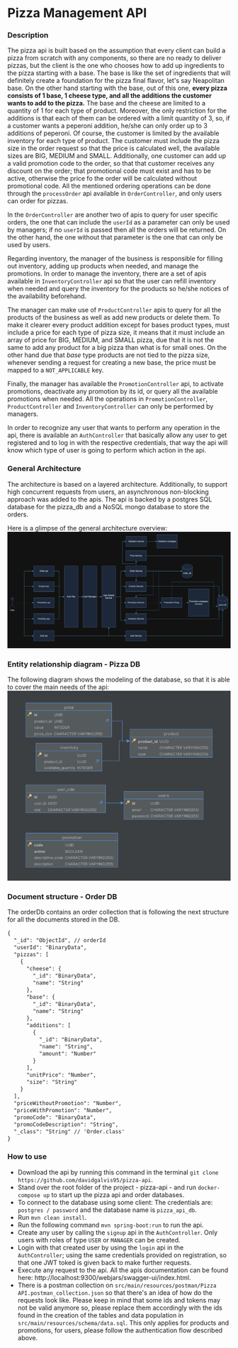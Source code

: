 # Pizza Management API

### Description

The pizza api is built based on the assumption that every client can build a pizza from scratch with any components, so there are no ready to deliver pizzas, but the client is the one who chooses how to add up ingredients to the pizza starting with a base.
The base is like the set of ingredients that will definitely create a foundation for the pizza final flavor, let's say Neapolitan base. On the other hand starting with the base, out of this one, **every pizza consists of 1 base, 1 cheese type, and all the additions 
the customer wants to add to the pizza.** The base and the cheese are limited to a quantity of 1 for each type of product. Moreover, the only restriction for the additions is that each of them can be ordered with a limit quantity of 3, so, if a customer wants a peperoni addition, he/she can only order up to 3 additions of peperoni. Of course, the customer is limited
by the available inventory for each type of product. The customer must include the pizza size in the order request so that the price is calculated well, the available sizes are BIG, MEDIUM and SMALL. 
Additionally, one customer can add up a valid promotion code to the order, so that that customer receives any discount on the order; that promotional code must exist and has to be active, otherwise the price fo the order will be calculated without promotional code. All the mentioned ordering operations can be done through the `processOrder` api available in `OrderController`, and only users can order for pizzas.

In the `OrderController` are another two of apis to query for user specific orders, the one that can include the `userId` as a parameter can only be used by managers; if no `userId` is passed then all the orders will be returned. On the other hand, the one without that parameter is the one that can only be used by users.

Regarding inventory, the manager of the business is responsible for filling out inventory, adding up products when needed, and manage the promotions. In order to manage the inventory, there are a set of apis available in `InventoryController` api so that the user can refill inventory when needed and query the inventory for the products so he/she notices of the availability beforehand.

The manager can make use of `ProductController` apis to query for all the products of the business as well as add new products or delete them. To make it clearer every product addition except for bases product types, must include a price for each type of pizza size, it means that it must include an array of price for BIG, MEDIUM, and SMALL pizza, due that it is not the same to add any product for a big pizza than what is for small ones.
On the other hand due that _base_ type products are not tied to the pizza size, whenever sending a request for creating a new base, the price must be mapped to a `NOT_APPLICABLE` key.

Finally, the manager has available the `PromotionController` api, to activate promotions, deactivate any promotion by its id, or query all the available promotions when needed. All the operations in `PromotionController`, `ProductController` and `InventoryController` can only be performed by managers.

In order to recognize any user that wants to perform any operation in the api, there is available an `AuthController` that basically allow any user to get registered and to log in with the respective credentials, that way the api will know which type of user is going to perform which action in the api.

### General Architecture
The architecture is based on a layered architecture. Additionally, to support high concurrent requests from users, an asynchronous non-blocking approach was added to the apis. The api is backed by a postgres SQL database for the pizza_db and a NoSQL mongo database to store the orders.

Here is a glimpse of the general architecture overview:
![Diagram](src/main/resources/images/architecture_overview.png)

### Entity relationship diagram - Pizza DB

The following diagram shows the modeling of the database, so that it is able to cover the main needs of the api:
![Diagram](src/main/resources/images/EER_diagram.png)

### Document structure - Order DB
The orderDb contains an order collection that is following the next structure for all the documents stored in the DB.
```
{
  "_id": "ObjectId", // orderId
  "userId": "BinaryData",
  "pizzas": [
    {
      "cheese": {
        "_id": "BinaryData",
        "name": "String"
      },
      "base": {
        "_id": "BinaryData",
        "name": "String"
      },
      "additions": [
        {
          "_id": "BinaryData",
          "name": "String",
          "amount": "Number"
        }
      ],
      "unitPrice": "Number",
      "size": "String"
    }
  ],
  "priceWithoutPromotion": "Number",
  "priceWithPromotion": "Number",
  "promoCode": "BinaryData",
  "promoCodeDescription": "String",
  "_class": "String" // 'Order.class'
}
```

### How to use
* Download the api by running this command in the terminal `git clone https://github.com/davidgalvis95/pizza-api`.
* Stand over the root folder of the project - pizza-api - and run `docker-compose up` to start up the pizza api and order databases.
* To connect to the database using some client: The credentials are: `postgres / password` and the database name is `pizza_api_db`.
* Run `mvn clean install`.
* Run the following command `mvn spring-boot:run` to run the api.
* Create any user by calling the `signup` api in the `AuthController`. Only users with roles of type `USER` or `MANAGER` can be created.
* Login with that created user by using the `login` api in the `AuthController`; using the same credentials provided on registration, so that one JWT toked is given back to make further requests.
* Execute any request to the api. All the apis documentation can be found here: http://localhost:9300/webjars/swagger-ui/index.html.
* There is a postman collection on `src/main/resources/postman/Pizza API.postman_collection.json` so that there's an idea of how do the requests look like. Please keep in mind that some ids and tokens may not be valid anymore so, please replace them accordingly with the ids found in the creation of the tables and data population in `src/main/resources/schema/data.sql`. 
This only applies for products and promotions, for users, please follow the authentication flow described above.




